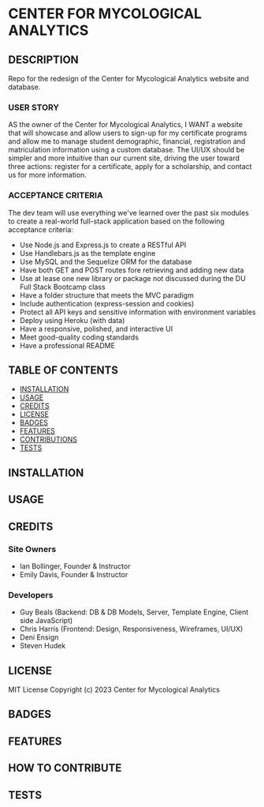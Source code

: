 # CENTER FOR MYCOLOGICAL ANALYTICS

## DESCRIPTION
Repo for the redesign of the Center for Mycological Analytics website and database.

### USER STORY
AS the owner of the Center for Mycological Analytics, I WANT a website that will showcase and allow users to sign-up for my certificate programs and allow me to manage student demographic, financial, registration and matriculation information using a custom database. The UI/UX should be simpler and more intuitive than our current site, driving the user toward three actions: register for a certificate, apply for a scholarship, and contact us for more information.

### ACCEPTANCE CRITERIA
The dev team will use everything we've learned over the past six modules to create a real-world full-stack application based on the following acceptance criteria:

- Use Node.js and Express.js to create a RESTful API
- Use Handlebars.js as the template engine
- Use MySQL and the Sequelize ORM for the database
- Have both GET and POST routes fore retrieving and adding new data
- Use at lease one new library or package not discussed during the DU Full Stack Bootcamp class
- Have a folder structure that meets the MVC paradigm
- Include authentication (express-session and cookies)
- Protect all API keys and sensitive information with environment variables
- Deploy using Heroku (with data)
- Have a responsive, polished, and interactive UI
- Meet good-quality coding standards
- Have a professional README

## TABLE OF CONTENTS
- [INSTALLATION](#installation)
- [USAGE](#usage)
- [CREDITS](#credits)
- [LICENSE](#license)
- [BADGES](#badges)
- [FEATURES](#features)
- [CONTRIBUTIONS](#how-to-contribute)
- [TESTS](#tests)

## INSTALLATION

## USAGE

## CREDITS
### Site Owners
- Ian Bollinger, Founder & Instructor
- Emily Davis, Founder & Instructor

### Developers
- Guy Beals (Backend: DB & DB Models, Server, Template Engine, Client side JavaScript)
- Chris Harris (Frontend: Design, Responsiveness, Wireframes, UI/UX)
- Deni Ensign
- Steven Hudek

## LICENSE
MIT License
Copyright (c) 2023 Center for Mycological Analytics

## BADGES

## FEATURES

## HOW TO CONTRIBUTE

## TESTS